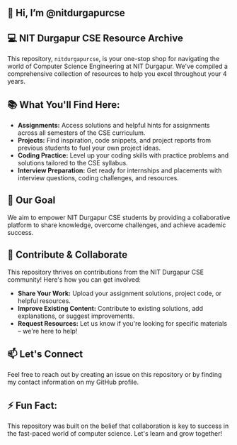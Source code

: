 ## 👋 Hi, I’m @nitdurgapurcse 

## 💻  NIT Durgapur CSE Resource Archive 

This repository, `nitdurgapurcse`, is your one-stop shop for navigating the world of Computer Science Engineering at NIT Durgapur.  We've compiled a comprehensive collection of resources to help you excel throughout your 4 years.

## 📚 What You'll Find Here:

* **Assignments:**  Access solutions and helpful hints for assignments across all semesters of the CSE curriculum.
* **Projects:** Find inspiration, code snippets, and project reports from previous students to fuel your own project ideas.
* **Coding Practice:**  Level up your coding skills with practice problems and solutions tailored to the CSE syllabus.
* **Interview Preparation:**  Get ready for internships and placements with interview questions, coding challenges, and resources.

## 🚀 Our Goal

We aim to empower NIT Durgapur CSE students by providing a collaborative platform to share knowledge, overcome challenges, and achieve academic success.

## 🤝 Contribute & Collaborate

This repository thrives on contributions from the NIT Durgapur CSE community!  Here's how you can get involved:

* **Share Your Work:** Upload your assignment solutions, project code, or helpful resources.
* **Improve Existing Content:**  Contribute to existing solutions, add explanations, or suggest improvements.
* **Request Resources:**  Let us know if you're looking for specific materials – we're here to help!

## 📫 Let's Connect

Feel free to reach out by creating an issue on this repository or by finding my contact information on my GitHub profile.

## ⚡ Fun Fact: 

This repository was built on the belief that collaboration is key to success in the fast-paced world of computer science. Let's learn and grow together! 
